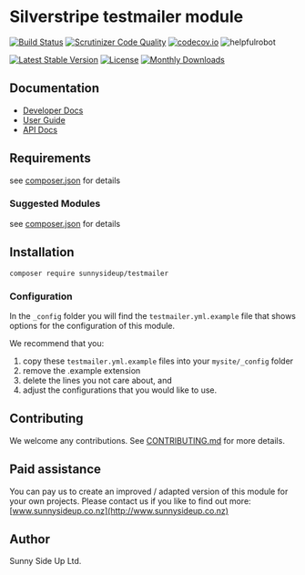 # Silverstripe testmailer module
[![Build Status](https://travis-ci.org/sunnysideup/silverstripe-testmailer.svg?branch=master)](https://travis-ci.org/sunnysideup/silverstripe-testmailer)
[![Scrutinizer Code Quality](https://scrutinizer-ci.com/g/sunnysideup/silverstripe-testmailer/badges/quality-score.png?b=master)](https://scrutinizer-ci.com/g/sunnysideup/silverstripe-testmailer/?branch=master)
[![codecov.io](https://codecov.io/github/sunnysideup/silverstripe-testmailer/coverage.svg?branch=master)](https://codecov.io/github/sunnysideup/silverstripe-testmailer?branch=master)
![helpfulrobot](https://helpfulrobot.io/sunnysideup/testmailer/badge)

[![Latest Stable Version](https://poser.pugx.org/sunnysideup/testmailer/version)](https://packagist.org/packages/sunnysideup/testmailer)
[![License](https://poser.pugx.org/sunnysideup/testmailer/license)](https://packagist.org/packages/sunnysideup/testmailer)
[![Monthly Downloads](https://poser.pugx.org/sunnysideup/testmailer/d/monthly)](https://packagist.org/packages/sunnysideup/testmailer)


## Documentation



 * [Developer Docs](docs/en/INDEX.md)
 * [User Guide](docs/en/userguide.md)
 * [API Docs](http://docs.ssmods.com/sunnysideup/testmailer)

## Requirements



see [composer.json](composer.json) for details

### Suggested Modules



see [composer.json](composer.json) for details


## Installation


```
composer require sunnysideup/testmailer
```

### Configuration



In the `_config` folder you will find the `testmailer.yml.example`
file that shows options for the configuration of this module.

We recommend that you:

  1. copy these `testmailer.yml.example` files into your
`mysite/_config` folder
  2. remove the .example extension
  3. delete the lines you not care about, and
  4. adjust the configurations that you would like to use.


## Contributing



We welcome any contributions. See [CONTRIBUTING.md](CONTRIBUTING.md) for more details.

## Paid assistance



You can pay us to create an improved / adapted version of this module for your own projects.  Please contact us if you like to find out more: [www.sunnysideup.co.nz](http://www.sunnysideup.co.nz)

## Author



Sunny Side Up Ltd.
